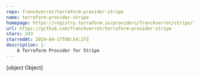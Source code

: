 ```yaml
---
repo: franckverrot/terraform-provider-stripe
name: terraform-provider-stripe
homepage: https://registry.terraform.io/providers/franckverrot/stripe/latest
url: https://github.com/franckverrot/terraform-provider-stripe
stars: 243
starredAt: 2019-04-17T00:54:27Z
description: |-
    A Terraform Provider for Stripe
---
```


[object Object]

